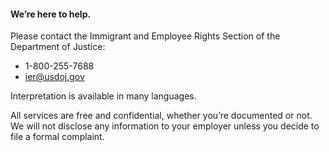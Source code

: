 ---
---

#### We’re here to help.

Please contact the Immigrant and Employee Rights Section of the Department of Justice:

- 1-800-255-7688
- <ier@usdoj.gov>

Interpretation is available in many languages.

All services are free and confidential, whether you’re documented or not. We will not disclose any information to your employer unless you decide to file a formal complaint.
